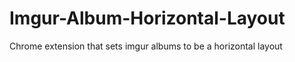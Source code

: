 Imgur-Album-Horizontal-Layout
=============================

Chrome extension that sets imgur albums to be a horizontal layout
